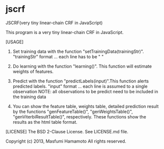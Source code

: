 jscrf
=====

JSCRF(very tiny linear-chain CRF in JavaScript)

This program is a very tiny linear-chain CRF in JavaScript.

[USAGE]

1. Set training data with the function "setTrainingData(trainingStr)".
"trainingStr" format ... each line has to be "<observation> <label>"

2. Do learning with the function "learning()". This function will estimate weights of features.

3. Predict with the function "predictLabels(input)".This function alerts predicted labels.
"input" format ... each line is assumed to a single observation
NOTE: all observations to be predict need to be included in the training data

4. You can show the feature table, weights table, detailed prediction result by the functions "genFeatureTable()", "genWeightsTable()", "genViterbiResultTable()", respectively.
These functions show the results as the html table format. 

[LICENSE]
The BSD 2-Clause License. See LICENSE.md file.


Copyright (c) 2013, Masfumi Hamamoto
All rights reserved.
